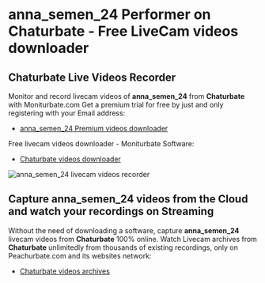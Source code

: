 # anna_semen_24 Performer on Chaturbate - Free LiveCam videos downloader

## Chaturbate Live Videos Recorder

Monitor and record livecam videos of **anna_semen_24** from **Chaturbate** with Moniturbate.com
Get a premium trial for free by just and only registering with your Email address:
* [anna_semen_24 Premium videos downloader](https://moniturbate.com/request-demo-licence-key.html)

Free livecam videos downloader - Moniturbate Software:
* [Chaturbate videos downloader](https://moniturbate.com/moniturbate-download-software.html)

![anna_semen_24 livecam videos recorder](https://peachurnet.com/templates/moniturbate-software.png)


## Capture anna_semen_24 videos from the Cloud and watch your recordings on Streaming

Without the need of downloading a software, capture **anna_semen_24** livecam videos from **Chaturbate** 100% online.
Watch Livecam archives from **Chaturbate** unlimitedly from thousands of existing recordings, only on Peachurbate.com and its websites network:
* [Chaturbate videos archives](https://peachurnet.com/)